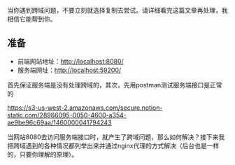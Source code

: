 当你遇到跨域问题，不要立刻就选择复制去尝试。请详细看完这篇文章再处理，我相信它能帮到你。

## 准备

- 前端网站地址：[http://localhost:8080/](https://link.segmentfault.com/?enc=%2FXC9JheOfxp%2BLR1fyTIrxw%3D%3D.8q4x2tJWDjwG8f%2FmgwZo3BflqaB%2FvG0noFqZ1QAXjFA%3D)
- 服务端网址：[http://localhost:59200/](https://link.segmentfault.com/?enc=HsEFMmABvTUIKwJxnTLnRA%3D%3D.VjI2djuPm%2FMFQ6tYDysCcVFa%2BlcTsIVwur6WX%2FgyzoY%3D)

首先保证服务端是没有处理跨域的，其次，先用postman测试服务端接口是正常的

https://s3-us-west-2.amazonaws.com/secure.notion-static.com/28966095-0050-4600-a354-ae9be96c69aa/1460000041794243

当网站8080去访问服务端接口时，就产生了跨域问题，那么如何解决？接下来我把跨域遇到的各种情况都列举出来并通过nginx代理的方式解决（后台也是一样的，只要你理解的原理）。

##